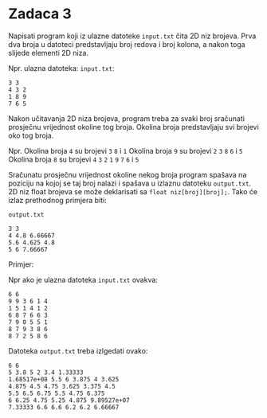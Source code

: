 # Zadaca 3

Napisati program koji iz ulazne datoteke `input.txt` čita 2D niz brojeva. Prva dva broja u datoteci predstavljaju broj redova i broj kolona, a nakon toga slijede elementi 2D niza.

Npr. ulazna datoteka: `input.txt`:
    
    3 3
    4 3 2
    1 8 9
    7 6 5
    
Nakon učitavanja 2D niza brojeva, program treba za svaki broj sračunati prosječnu vrijednost okoline tog broja. Okolina broja predstavljaju svi brojevi oko tog broja.

Npr. 
Okolina broja `4` su brojevi `3` `8` i `1`
Okolina broja `9` su brojevi `2` `3` `8` `6` i `5`
Okolina broja `8` su brojevi `4` `3` `2` `1` `9` `7` `6` i `5`

Sračunatu prosječnu vrijednost okoline nekog broja program spašava na poziciju na kojoj se taj broj nalazi i spašava u izlaznu datoteku `output.txt`. 2D niz float brojeva se može deklarisati sa `float niz[broj][broj];`. Tako će izlaz prethodnog primjera biti:

`output.txt`

    3 3
    4 4.8 6.66667 
    5.6 4.625 4.8 
    5 6 7.66667 

Primjer:

Npr ako je ulazna datoteka `input.txt` ovakva:

    6 6 
    9 9 3 6 1 4 
    1 5 1 4 1 2 
    6 8 7 6 6 3 
    7 9 0 5 5 1 
    8 7 9 3 8 6 
    8 7 2 5 8 6
    
Datoteka `output.txt` treba izlgedati ovako:

    6 6
    5 3.8 5 2 3.4 1.33333 
    1.68517e+08 5.5 6 3.875 4 3.625 
    4.875 4.5 4.75 3.625 3.375 4.5 
    5.5 6.5 6.75 5.5 4.75 6.375 
    6 6.25 4.75 5.25 4.875 9.89527e+07 
    7.33333 6.6 6.6 6.2 6.2 6.66667 
